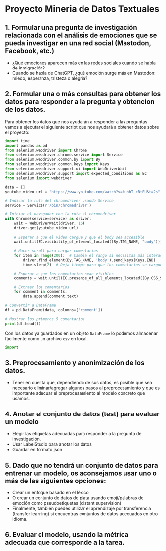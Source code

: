 # Proyecto Mineria de Datos Textuales

## 1. Formular una pregunta de investigación relacionada con el análisis de emociones que se pueda investigar en una red social (Mastodon, Facebook, etc.)
* ¿Qué emociones aparecen más en las redes sociales cuando se habla de inmigración?
* Cuando se habla de ChatGPT, ¿qué emoción surge más en Mastodon: miedo, esperanza, tristeza o alegría?


## 2. Formular una o más consultas para obtener los datos para responder a la pregunta y obtencion de los datos.

Para obtener los datos que nos ayudarán a responder a las preguntas vamos a ejecutar el siguiente script que nos ayudará a obtener datos sobre el proyecto:

```python
import time
import pandas as pd
from selenium.webdriver import Chrome
from selenium.webdriver.chrome.service import Service
from selenium.webdriver.common.by import By
from selenium.webdriver.common.keys import Keys
from selenium.webdriver.support.ui import WebDriverWait
from selenium.webdriver.support import expected_conditions as EC
from selenium import webdriver

data = []
youtube_video_url = "https://www.youtube.com/watch?v=kuhhT_cBtFU&t=2s"

# Indicar la ruta del chromedriver usando Service
service = Service(r'/bin/chromedriver')

# Iniciar el navegador con la ruta al chromedriver
with Chrome(service=service) as driver:
    wait = WebDriverWait(driver, 15)
    driver.get(youtube_video_url)
    
    # Esperar a que el video cargue y que el body sea accesible
    wait.until(EC.visibility_of_element_located((By.TAG_NAME, "body")))

    # Hacer scroll para cargar comentarios
    for item in range(200):  # Cambia el rango si necesitas más interacciones de scroll
        driver.find_element(By.TAG_NAME, 'body').send_keys(Keys.END)
        time.sleep(2)  # Deja tiempo para que los comentarios se carguen

    # Esperar a que los comentarios sean visibles
    comments = wait.until(EC.presence_of_all_elements_located((By.CSS_SELECTOR, "#content-text")))

    # Extraer los comentarios
    for comment in comments:
        data.append(comment.text)

# Convertir a DataFrame
df = pd.DataFrame(data, columns=['comment'])

# Mostrar los primeros 5 comentarios
print(df.head())
```

Con los datos ya guardados en un objeto `DataFrame` lo podemos almacenar fácilmente como un archivo `csv` en local.

```python
import
```

## 3. Preprocesamiento y anonimización de los datos.
* Tener en cuenta que, dependiendo de sus datos, es posible que sea necesario eliminar/agregar algunos pasos al preprocesamiento y que es importante adecuar el preprocesamiento al modelo concreto que usamos.

## 4. Anotar el conjunto de datos (test) para evaluar un modelo
* Elegir las etiquetas adecuadas para responder a la pregunta de investigación.
* Usar LabelStudio para anotar los datos
* Guardar en formato json

## 5. Dado que no tendrá un conjunto de datos para entrenar un modelo, os aconsejamos usar uno o más de las siguientes opciones:
* Crear un enfoque basado en el léxico
* O crear un conjunto de datos de plata usando emoji/palabras de emoción como pseudoetiquetas (distant supervision)
* Finalmente, también puedes utilizar el aprendizaje por transferencia (transfer learning) si encuentras conjuntos de datos adecuados en otro idioma.

## 6. Evaluar el modelo, usando la métrica adecuada que corresponde a la tarea.

